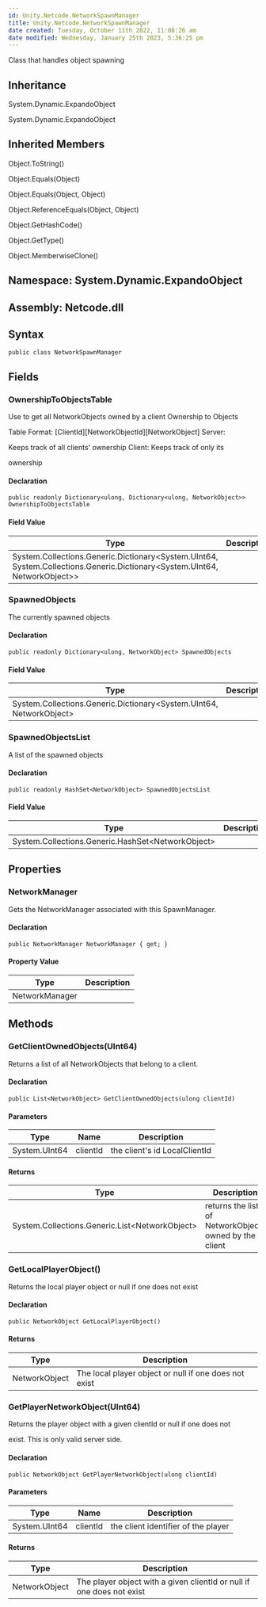 ```yaml
---
id: Unity.Netcode.NetworkSpawnManager
title: Unity.Netcode.NetworkSpawnManager
date created: Tuesday, October 11th 2022, 11:08:26 am
date modified: Wednesday, January 25th 2023, 5:36:25 pm
---
```


<div class="markdown level0 summary">

Class that handles object spawning

</div>

<div class="markdown level0 conceptual">

</div>

<div class="inheritance">

## Inheritance

<div class="level0">

System.Dynamic.ExpandoObject

</div>

<div class="level1">

System.Dynamic.ExpandoObject

</div>

</div>

<div class="inheritedMembers">

## Inherited Members

<div>

Object.ToString()

</div>

<div>

Object.Equals(Object)

</div>

<div>

Object.Equals(Object, Object)

</div>

<div>

Object.ReferenceEquals(Object, Object)

</div>

<div>

Object.GetHashCode()

</div>

<div>

Object.GetType()

</div>

<div>

Object.MemberwiseClone()

</div>

</div>

## **Namespace**: System.Dynamic.ExpandoObject

## **Assembly**: Netcode.dll

## Syntax

``` lang-csharp
public class NetworkSpawnManager
```

## Fields

### OwnershipToObjectsTable

<div class="markdown level1 summary">

Use to get all NetworkObjects owned by a client Ownership to Objects

Table Format: \[ClientId\]\[NetworkObjectId\]\[NetworkObject\] Server:

Keeps track of all clients' ownership Client: Keeps track of only its

ownership

</div>

<div class="markdown level1 conceptual">

</div>

#### Declaration

``` lang-csharp
public readonly Dictionary<ulong, Dictionary<ulong, NetworkObject>> OwnershipToObjectsTable
```

#### Field Value

| Type                                                                                                                          | Description |
|-------------------------------------------------------------------------------------------------------------------------------|-------------|
| System.Collections.Generic.Dictionary\<System.UInt64, System.Collections.Generic.Dictionary\<System.UInt64, NetworkObject\>\> |             |

### SpawnedObjects

<div class="markdown level1 summary">

The currently spawned objects

</div>

<div class="markdown level1 conceptual">

</div>

#### Declaration

``` lang-csharp
public readonly Dictionary<ulong, NetworkObject> SpawnedObjects
```

#### Field Value

| Type                                                                  | Description |
|-----------------------------------------------------------------------|-------------|
| System.Collections.Generic.Dictionary\<System.UInt64, NetworkObject\> |             |

### SpawnedObjectsList

<div class="markdown level1 summary">

A list of the spawned objects

</div>

<div class="markdown level1 conceptual">

</div>

#### Declaration

``` lang-csharp
public readonly HashSet<NetworkObject> SpawnedObjectsList
```

#### Field Value

| Type                                                | Description |
|-----------------------------------------------------|-------------|
| System.Collections.Generic.HashSet\<NetworkObject\> |             |

## Properties

### NetworkManager

<div class="markdown level1 summary">

Gets the NetworkManager associated with this SpawnManager.

</div>

<div class="markdown level1 conceptual">

</div>

#### Declaration

``` lang-csharp
public NetworkManager NetworkManager { get; }
```

#### Property Value

| Type           | Description |
|----------------|-------------|
| NetworkManager |             |

## Methods

### GetClientOwnedObjects(UInt64)

<div class="markdown level1 summary">

Returns a list of all NetworkObjects that belong to a client.

</div>

<div class="markdown level1 conceptual">

</div>

#### Declaration

``` lang-csharp
public List<NetworkObject> GetClientOwnedObjects(ulong clientId)
```

#### Parameters

| Type          | Name     | Description                   |
|---------------|----------|-------------------------------|
| System.UInt64 | clientId | the client's id LocalClientId |

#### Returns

| Type                                             | Description                                            |
|--------------------------------------------------|--------------------------------------------------------|
| System.Collections.Generic.List\<NetworkObject\> | returns the list of NetworkObjects owned by the client |

### GetLocalPlayerObject()

<div class="markdown level1 summary">

Returns the local player object or null if one does not exist

</div>

<div class="markdown level1 conceptual">

</div>

#### Declaration

``` lang-csharp
public NetworkObject GetLocalPlayerObject()
```

#### Returns

| Type          | Description                                           |
|---------------|-------------------------------------------------------|
| NetworkObject | The local player object or null if one does not exist |

### GetPlayerNetworkObject(UInt64)

<div class="markdown level1 summary">

Returns the player object with a given clientId or null if one does not

exist. This is only valid server side.

</div>

<div class="markdown level1 conceptual">

</div>

#### Declaration

``` lang-csharp
public NetworkObject GetPlayerNetworkObject(ulong clientId)
```

#### Parameters

| Type          | Name     | Description                         |
|---------------|----------|-------------------------------------|
| System.UInt64 | clientId | the client identifier of the player |

#### Returns

| Type          | Description                                                           |
|---------------|-----------------------------------------------------------------------|
| NetworkObject | The player object with a given clientId or null if one does not exist |
